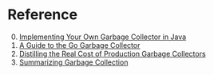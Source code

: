 # Reference

0. [Implementing Your Own Garbage Collector in Java](https://coderoasis.com/custom-java-garbage-collector/)
0. [A Guide to the Go Garbage Collector](https://tip.golang.org/doc/gc-guide)
0. [Distilling the Real Cost of Production Garbage Collectors](https://users.cecs.anu.edu.au/~steveb/pubs/papers/lbo-ispass-2022.pdf)
0. [Summarizing Garbage Collection](https://eschew.wordpress.com/2016/09/02/summarizing-gc/)

